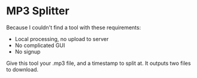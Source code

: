 # MP3 Splitter
Because I couldn't find a tool with these requirements:
* Local processing, no upload to server
* No complicated GUI
* No signup

Give this tool your .mp3 file, and a timestamp to split at. It outputs two files to download.